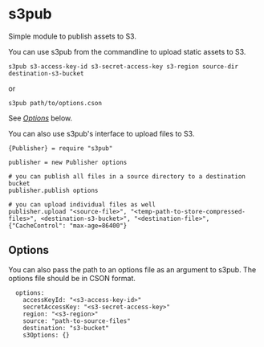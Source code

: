 s3pub
=====

Simple module to publish assets to S3.


You can use s3pub from the commandline to upload static assets to S3.
    
    s3pub s3-access-key-id s3-secret-access-key s3-region source-dir destination-s3-bucket

  or

    s3pub path/to/options.cson

See *[Options][0]* below.

You can also use s3pub's interface to upload files to S3.
    
    {Publisher} = require "s3pub"

    publisher = new Publisher options
    
    # you can publish all files in a source directory to a destination bucket
    publisher.publish options

    # you can upload individual files as well
    publisher.upload "<source-file>", "<temp-path-to-store-compressed-files>", <destination-s3-bucket>", "<destination-file>", {"CacheControl": "max-age=86400"}


## Options

You can also pass the path to an options file as an argument to s3pub. The options file should be in CSON format.

```
  options: 
    accessKeyId: "<s3-access-key-id>"
    secretAccessKey: "<s3-secret-access-key>"
    region: "<s3-region>"
    source: "path-to-source-files"
    destination: "s3-bucket"
    s3Options: {}
```

[0]:#options
